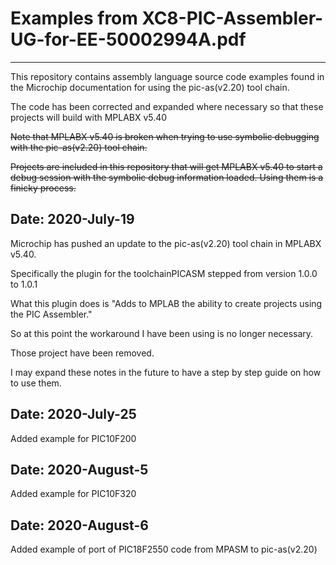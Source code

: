# Examples from XC8-PIC-Assembler-UG-for-EE-50002994A.pdf
---------------------------------------------------------

This repository contains assembly language source code 
examples found in the Microchip documentation for using 
the pic-as(v2.20) tool chain.

The code has been corrected and expanded where necessary 
so that these projects will build with MPLABX v5.40

~~Note that MPLABX v5.40 is broken when trying to use symbolic
debugging with the pic-as(v2.20) tool chain.~~

~~Projects are included in this repository that will get 
MPLABX v5.40 to start a debug session with the symbolic 
debug information loaded. Using them is a finicky 
process.~~

## Date: 2020-July-19

Microchip has pushed an update to the pic-as(v2.20) tool chain 
in MPLABX v5.40. 

Specifically the plugin for the toolchainPICASM stepped from 
version 1.0.0 to 1.0.1

What this plugin does is "Adds to MPLAB the ability to create projects using the PIC Assembler."

So at this point the workaround I have been using is no longer necessary.

Those project have been removed.

I may expand these notes in the future to have a step 
by step guide on how to use them.

## Date: 2020-July-25

Added example for PIC10F200

## Date: 2020-August-5

Added example for PIC10F320

## Date: 2020-August-6

Added example of port of PIC18F2550 code from MPASM to pic-as(v2.20)